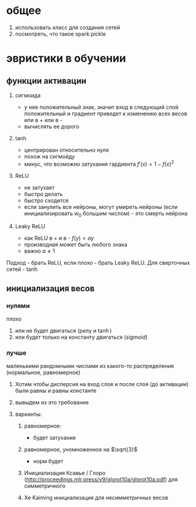 # общее
1. использовать класс для создания сетей
2. посмотреть, что такое spark.pickle

# эвристики в обучении
## функции активации


1. сигмоида

    * у нее положительный знак, значит вход в следующий слой положительный и градиент приведет к изменению всех весов или в + или в -
    * вычислять ее дорого

2. $\tanh$

    * центрирован относительно нуля
    * похож на сигмойду
    * минус, что возможно затухания гардиента $f'(x) = 1 - f(x)^2$

3. ReLU

    * не затухает
    * быстро делать
    * быстро сходится
    * если занулить все нейроны, могут умиреть нейроны (если инициализировать $w_0$ большим числом) - это смерть нейрона

4. Leaky ReLU

    * как ReLU в + и в - $f(y) = ay$
    * производная может быть любого знака
    * важно $a \neq 1$


Подход - брать ReLU, если плохо - брать Leaky ReLU. Для сверточных сетей - $\tanh$

## инициализация весов
### нулями
    
плохо
1. или не будет двигаться (релу и $\tanh$)
2. или будет только на константу двигаться ($sigmoid$)

### лучше
 маленькими рандомными числами из
какого-то распределения (нормальное, равномерное)

1. Хотим чтобы дисперсия на вход слоя и после слоя (до активации) были равны и равны константе
2. вывыдем из это требование
3. варианты:
    
    1. равномерное:
        
        * будет затухание
    2. равномерное, уномноженное на $\sqrt{3}$

        * норм будет
    3. Инициализация Ксавье / Глоро (http://proceedings.mlr.press/v9/glorot10a/glorot10a.pdf) для симметричного

    4. Xe Kaiming инициализация для несимметричных весов